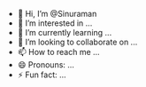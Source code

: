 - 👋 Hi, I’m @Sinuraman
- 👀 I’m interested in ...
- 🌱 I’m currently learning ...
- 💞️ I’m looking to collaborate on ...
- 📫 How to reach me ...
- 😄 Pronouns: ...
- ⚡ Fun fact: ...

<!---
Sinuraman/Sinuraman is a ✨ special ✨ repository because its `README.md` (this file) appears on your GitHub profile.
You can click the Preview link to take a look at your changes.
--->
